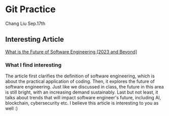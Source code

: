 # Git Practice
Chang Liu Sep.17th
## Interesting Article
[What is the Future of Software Engineering [2023 and Beyond]](https://www.knowledgehut.com/blog/web-development/software-engineer-future#what-is-the%C2%A0future-of%C2%A0software%C2%A0engineers?)
### What I find interesting

The article first clarifies the definition of software engineering, which is about the practical application of coding. Then, it explores the future of software engineering. Just like we discussed in class, the future in this area is still bright, with an increasing demand sustainably. Last but not least, it talks about trends that will impact software engineer's future, including AI, blockchain, cybersecurity etc. I believe this article is interesting to you as well :)
